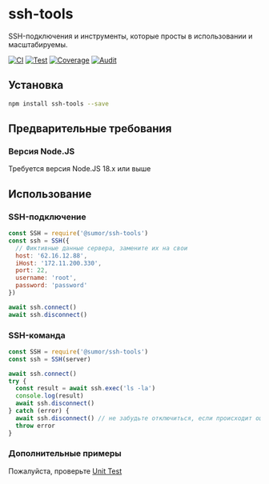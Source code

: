 # ssh-tools

SSH-подключения и инструменты, которые просты в использовании и масштабируемы.

[![CI](https://github.com/sumor-cloud/ssh-tools/actions/workflows/ci.yml/badge.svg)](https://github.com/sumor-cloud/ssh-tools/actions/workflows/ci.yml)
[![Test](https://github.com/sumor-cloud/ssh-tools/actions/workflows/ut.yml/badge.svg)](https://github.com/sumor-cloud/ssh-tools/actions/workflows/ut.yml)
[![Coverage](https://github.com/sumor-cloud/ssh-tools/actions/workflows/coverage.yml/badge.svg)](https://github.com/sumor-cloud/ssh-tools/actions/workflows/coverage.yml)
[![Audit](https://github.com/sumor-cloud/ssh-tools/actions/workflows/audit.yml/badge.svg)](https://github.com/sumor-cloud/ssh-tools/actions/workflows/audit.yml)

## Установка

```bash
npm install ssh-tools --save
```

## Предварительные требования

### Версия Node.JS

Требуется версия Node.JS 18.x или выше

## Использование

### SSH-подключение

```javascript
const SSH = require('@sumor/ssh-tools')
const ssh = SSH({
  // Фиктивные данные сервера, замените их на свои
  host: '62.16.12.88',
  iHost: '172.11.200.330',
  port: 22,
  username: 'root',
  password: 'password'
})

await ssh.connect()
await ssh.disconnect()
```

### SSH-команда

```javascript
const SSH = require('@sumor/ssh-tools')
const ssh = SSH(server)

await ssh.connect()
try {
  const result = await ssh.exec('ls -la')
  console.log(result)
  await ssh.disconnect()
} catch (error) {
  await ssh.disconnect() // не забудьте отключиться, если происходит ошибка
  throw error
}
```

### Дополнительные примеры

Пожалуйста, проверьте [Unit Test](https://github.com/sumor-cloud/ssh-tools/tree/main/test)
